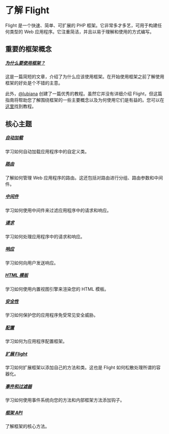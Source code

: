 # 了解 Flight

Flight 是一个快速、简单、可扩展的 PHP 框架。它非常多才多艺，可用于构建任何类型的 Web 应用程序。它注重简洁，并且以易于理解和使用的方式编写。

## 重要的框架概念

##### [为什么要使用框架？](/learn/why-frameworks)

这是一篇简短的文章，介绍了为什么应该使用框架。在开始使用框架之前了解使用框架的好处是个不错的主意。

此外，[@lubiana](https://git.php.fail/lubiana) 创建了一篇优秀的教程。虽然它并没有详细介绍 Flight，但这篇指南将帮助您了解围绕框架的一些主要概念以及为何使用它们是有益的。您可以在[这里](https://git.php.fail/lubiana/no-framework-tutorial/src/branch/master/README.md)找到教程。

## 核心主题

##### [自动加载](/learn/autoloading)

学习如何自动加载应用程序中的自定义类。

##### [路由](/learn/routing)

了解如何管理 Web 应用程序的路由。这还包括对路由进行分组、路由参数和中间件。

##### [中间件](/learn/middleware)

学习如何使用中间件来过滤应用程序中的请求和响应。

##### [请求](/learn/requests)

学习如何处理应用程序中的请求和响应。

##### [响应](/learn/responses)

学习如何向用户发送响应。

##### [HTML 模板](/learn/templates)

学习如何使用内置视图引擎来渲染您的 HTML 模板。

##### [安全性](/learn/security)

学习如何保护您的应用程序免受常见安全威胁。

##### [配置](/learn/configuration)

学习如何为应用程序配置框架。

##### [扩展 Flight](/learn/extending)

学习如何扩展框架以添加自己的方法和类。这也是 Flight 如何松散处理所谓的容器化。

##### [事件和过滤器](/learn/filtering)

学习如何使用事件系统向您的方法和内部框架方法添加钩子。

##### [框架 API](/learn/api)

了解框架的核心方法。